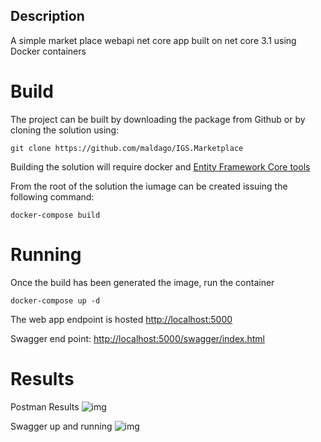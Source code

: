 ## Description

A simple market place webapi net core app built on net core 3.1 using Docker containers

# Build

The project can be built by downloading the package from Github or by cloning the solution using:

```git clone https://github.com/maldago/IGS.Marketplace```

Building the solution will require docker and [Entity Framework Core tools](https://docs.microsoft.com/en-us/ef/core/cli/dotnet)

From the root of the solution the iumage can be created issuing the following command:

```docker-compose build``` 

# Running


Once the build has been generated the image, run the container 

```docker-compose up -d```

The web app endpoint is hosted [http://localhost:5000](http://localhost:5000)

Swagger end point: [http://localhost:5000/swagger/index.html](http://localhost:5000/swagger/index.html)

# Results 

Postman Results
![img](https://github.com/maldago/IGS.Marketplace/blob/master/Results/PostmanResults.PNG)

Swagger up and running
![img](https://github.com/maldago/IGS.Marketplace/blob/master/Results/Swagger.PNG)
